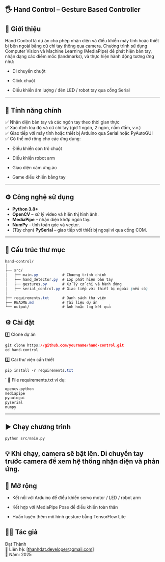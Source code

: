 ## 🖐️ Hand Control – Gesture Based Controller
## 📌 Giới thiệu

Hand Control là dự án cho phép nhận diện và điều khiển máy tính hoặc thiết bị bên ngoài bằng cử chỉ tay thông qua camera.
Chương trình sử dụng Computer Vision và Machine Learning (MediaPipe) để phát hiện bàn tay, nhận dạng các điểm mốc (landmarks), và thực hiện hành động tương ứng như:

- Di chuyển chuột

- Click chuột

- Điều khiển âm lượng / đèn LED / robot tay qua cổng Serial
---
## 🚀 Tính năng chính

 ✅ Nhận diện bàn tay và các ngón tay theo thời gian thực                      
 ✅ Xác định toạ độ và cử chỉ tay (giơ 1 ngón, 2 ngón, nắm đấm, v.v.)            
 ✅ Giao tiếp với máy tính hoặc thiết bị Arduino qua Serial hoặc PyAutoGUI              
 ✅ Có thể mở rộng cho các ứng dụng:

- Điều khiển con trỏ chuột

- Điều khiển robot arm

- Giao diện cảm ứng ảo

- Game điều khiển bằng tay
---
## ⚙️ Công nghệ sử dụng

- **Python 3.8+**
- **OpenCV** – xử lý video và hiển thị hình ảnh.  
- **MediaPipe** – nhận diện khớp ngón tay.  
- **NumPy** – tính toán góc và vector.  
- (Tùy chọn) **PySerial** – giao tiếp với thiết bị ngoại vi qua cổng COM.  

---
## 🧩 Cấu trúc thư mục

``` css
hand-control/
│
├── src/
│   ├── main.py           # Chương trình chính
│   ├── hand_detector.py  # Lớp phát hiện bàn tay
│   ├── gestures.py       # Xử lý cử chỉ và hành động
│   ├── serial_control.py # Giao tiếp với thiết bị ngoài (nếu có)
│
├── requirements.txt      # Danh sách thư viện
├── README.md             # Tài liệu dự án
└── output/               # Ảnh hoặc log kết quả
```
## ⚙️ Cài đặt
1️⃣ Clone dự án
``` css
git clone https://github.com/yourname/hand-control.git
cd hand-control
```
2️⃣ Cài thư viện cần thiết
```css
pip install -r requirements.txt
```

` 📄 File requirements.txt ví dụ:
``` css
opencv-python
mediapipe
pyautogui
pyserial
numpy
```
---
## ▶️ Chạy chương trình
``` python
python src/main.py
```

💡 Khi chạy, camera sẽ bật lên.
Di chuyển tay trước camera để xem hệ thống nhận diện và phản ứng.
---

## 🧰 Mở rộng

- Kết nối với Arduino để điều khiển servo motor / LED / robot arm

- Kết hợp với MediaPipe Pose để điều khiển toàn thân

- Huấn luyện thêm mô hình gesture bằng TensorFlow Lite

## 👨‍💻 Tác giả

Đạt Thành                                                                          
📧 Liên hệ: [thanhdat.developer@gmail.com]                                             
📅 Năm: 2025



